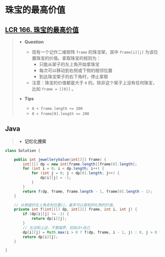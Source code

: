 # 珠宝的最高价值

## [LCR 166. 珠宝的最高价值](https://leetcode.cn/problems/li-wu-de-zui-da-jie-zhi-lcof/)

> - **Question**
>   - 现有一个记作二维矩阵 `frame` 的珠宝架，其中 `frame[i][j]` 为该位置珠宝的价值。拿取珠宝的规则为：
>     - 只能从架子的左上角开始拿珠宝
>     - 每次可以移动到右侧或下侧的相邻位置
>     - 到达珠宝架子的右下角时，停止拿取
>   - 注意：珠宝的价值都是大于 `0` 的。除非这个架子上没有任何珠宝，比如 `frame = [[0]]` 。
>
> - **Tips**
>   - `0 < frame.length <= 200`
>   - `0 < frame[0].length <= 200`

## Java

> - **记忆化搜索**

```java
class Solution {

    public int jewelleryValue(int[][] frame) {
        int[][] dp = new int[frame.length][frame[0].length];
        for (int i = 0; i < dp.length; i++) {
            for (int j = 0; j < dp[0].length; j++) {
                dp[i][j] = -1;
            }
        }
        return f(dp, frame, frame.length - 1, frame[0].length - 1);
    }

    // 从棋盘的左上角走到位置ij，最多可以拿到的礼物的价值。
    private int f(int[][] dp, int[][] frame, int i, int j) {
        if (dp[i][j] != -1) {
            return dp[i][j];
        }
        // 左边和上边，不要越界，初始点+自己
        dp[i][j] = Math.max(i > 0 ? f(dp, frame, i - 1, j) : 0, j > 0 ? f(dp, frame, i, j - 1) : 0) + frame[i][j];
        return dp[i][j];
    }

}
```
